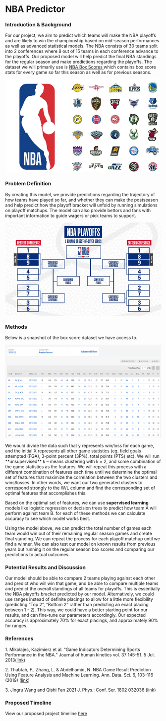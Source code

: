 <html>
  
<h1>
<a id="intro" class="anchor" href="#intro" aria-hidden="true"><span aria-hidden="true" class="octicon octicon-link"></span></a>NBA Predictor</h1>
  
<body>

<h3>
<a id="intro" class="anchor" href="#intro" aria-hidden="true"><span aria-hidden="true" class="octicon octicon-link"></span></a>Introduction & Background</h3>
<p>For our project, we aim to predict which teams will make the NBA playoffs and are likely to win the championship based on mid-season performances as well as advanced statistical models. The NBA consists of 30 teams split into 2 conferences where 8 out of 15 teams in each conference advance to the playoffs. Our proposed model will help predict the final NBA standings for the regular season and make predictions regarding the playoffs. The dataset we will primarily use is <a href="https://www.nba.com/stats/teams/boxscores/"> NBA Box Scores </a>  which contains box score stats for every game so far this season as well as for previous seasons.
</p>
  
<p align="center">
    <img height="300px" src="assets/logo.jpg">
    <img height="300px" src="assets/teams.jpg">
</p>
<h3>
<a id="problem_definition" class="anchor" href="#problem_definition" aria-hidden="true"><span aria-hidden="true" class="octicon octicon-link"></span></a>Problem Definition</h3>
<p>By creating this model, we provide predictions regarding the trajectory of how teams have played so far, and whether they can make the postseason and help predict how the playoff bracket will unfold by running simulations on playoff matchups. The model can also provide bettors and fans with important information to guide wagers or pick teams to support.  </p>

<p align="center">
    <img height="300px" src="assets/structure.jpg">
</p>
  
 <h3>
<a id="methods" class="anchor" href="#methods" aria-hidden="true"><span aria-hidden="true" class="octicon octicon-link"></span></a>Methods</h3>
<p>Below is a snapshot of the box score dataset we have access to. </p>
<p align="center">
    <img height="300px" src="assets/dataset.jpg">
</p>
<p>We would divide the data such that y represents win/loss for each game, and the initial X represents all other game statistics (eg. field goals attempted (FGA), 3-point percent (3P%), total points (PTS) etc). We will run **unsupervised** k – means clustering with k = 2, and some combination of the game statistics as the features. We will repeat this process with a different combination of features each time until we determine the optimal set of features that maximize the correlation between the two clusters and wins/losses. In other words, we want our two generated clusters to correspond strongly to the W/L column and find the corresponding set of optimal features that accomplishes this.
</p> 
<p>Based on the optimal set of features, we can use <b>supervised learning</b> models like logistic regression or decision trees to predict how team A will perform against team B. for each of these methods we can calculate accuracy to see which model works best.
</p>
<p>Using the model above, we can predict the total number of games each team would win out of their remaining regular season games and create final standing. We can repeat the process for each playoff matchup until we find a winner. We can also test our model on known results from previous years but running it on the regular season box scores and comparing our predictions to actual outcomes. 
</p>
  
<h3>
<a id="results" class="anchor" href="#results" aria-hidden="true"><span aria-hidden="true" class="octicon octicon-link"></span></a>Potential Results and Discussion</h3>
<p>Our model should be able to compare 2 teams playing against each other and predict who will win that game, and be able to compare multiple teams and predict the overall standings of all teams for playoffs. This is essentially the NBA playoffs bracket predicted by our model. Alternatively, we could use ranges instead of definite placings to allow for a little more flexibility (predicting “Top 2”, “Bottom 2” rather than predicting an exact placing between 1 - 2). This way, we could have a better starting point for our results, and can fine-tune our parameters accordingly. Our expected accuracy is approximately 70% for exact placings, and approximately 90% for ranges.
</p>
<h3>
<a id="refs" class="anchor" href="#refs" aria-hidden="true"><span aria-hidden="true" class="octicon octicon-link"></span></a>References</h3>
  <p>1. Mikołajec, Kazimierz et al. “Game Indicators Determining Sports Performance in the NBA.” Journal of human kinetics vol. 37 145-51. 5 Jul. 2013(<a href="https://www.ncbi.nlm.nih.gov/pmc/articles/PMC3796832/">link</a>)
  </p>
  <p> 2. Thabtah, F., Zhang, L. & Abdelhamid, N. NBA Game Result Prediction Using Feature Analysis and Machine Learning. Ann. Data. Sci. 6, 103–116 (2019) (<a href="https://doi.org/10.1007/s40745-018-00189-x">link</a>)
  </p>
  <p> 3. Jingru Wang and Qishi Fan 2021 J. Phys.: Conf. Ser. 1802 032036 (<a href="https://iopscience.iop.org/article/10.1088/1742-6596/1802/3/032036">link</a>)
  </p>

<h3>
<a id="timeline" class="anchor" href="#timeline" aria-hidden="true"><span aria-hidden="true" class="octicon octicon-link"></span></a>Proposed Timeline</h3>
  <p>View our proposed project timeline <a href="https://gtvault-my.sharepoint.com/:x:/g/personal/kcolaco3_gatech_edu/Ed745itnB4BNrrMAhuP-s-cBbbwPmu2WzhvwIJb2FZzEMQ?e=TfflJm/"> here </a></p>
  </body>
</html>
